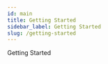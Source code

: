 ```yaml
---
id: main
title: Getting Started
sidebar_label: Getting Started
slug: /getting-started
---
```


Getting Started
